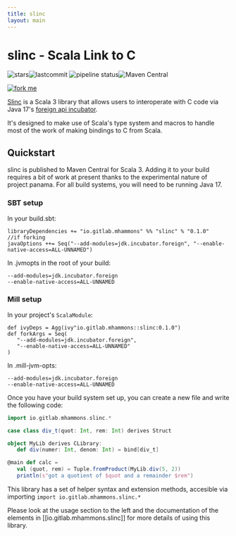 ```yaml
---
title: slinc
layout: main
---
```


# **sl**in**c** - **S**cala **L**ink to **C**

![stars](https://badgen.net/gitlab/stars/mhammons/slinc)![lastcommit](https://badgen.net/gitlab/last-commit/mhammons/slinc)
![pipeline status](https://gitlab.com/mhammons/slinc/badges/master/pipeline.svg)![Maven Central](https://img.shields.io/maven-central/v/io.gitlab.mhammons/slinc_3)


[![fork me](https://img.shields.io/badge/gitlab-fork%20me-orange?logo=gitlab&style=for-the-badge)](https://gitlab.com/mhammons/slinc)

[Slinc](https://gitlab.com/mhammons/slinc) is a Scala 3 library that allows users to interoperate with C code via Java 17's [foreign api incubator](https://docs.oracle.com/en/java/javase/17/docs/api/jdk.incubator.foreign/jdk/incubator/foreign/package-summary.html).

It's designed to make use of Scala's type system and macros to handle most of the work of making bindings to C from Scala.

## Quickstart

slinc is published to Maven Central for Scala 3. Adding it to your build requires a bit of work at present thanks to the experimental nature of project panama. For all build systems, you will need to be running Java 17.

### SBT setup

In your build.sbt:
```
libraryDependencies += "io.gitlab.mhammons" %% "slinc" % "0.1.0"
//if forking
javaOptions ++= Seq("--add-modules=jdk.incubator.foreign", "--enable-native-access=ALL-UNNAMED")
```
In .jvmopts in the root of your build:
```
--add-modules=jdk.incubator.foreign
--enable-native-access=ALL-UNNAMED
```

### Mill setup
In your project's `ScalaModule`:
```
def ivyDeps = Agg(ivy"io.gitlab.mhammons::slinc:0.1.0")
def forkArgs = Seq(
   "--add-modules=jdk.incubator.foreign",
   "--enable-native-access=ALL-UNNAMED"
)
```
In .mill-jvm-opts:
```
--add-modules=jdk.incubator.foreign
--enable-native-access=ALL-UNNAMED
```

Once you have your build system set up, you can create a new file and write the following code:
```scala
import io.gitlab.mhammons.slinc.*

case class div_t(quot: Int, rem: Int) derives Struct

object MyLib derives CLibrary:
   def div(numer: Int, denom: Int) = bind[div_t]

@main def calc =
   val (quot, rem) = Tuple.fromProduct(MyLib.div(5, 2))
   println(s"got a quotient of $quot and a remainder $rem")
```

This library has a set of helper syntax and extension methods, accesible via importing `import io.gitlab.mhammons.slinc.*`

Please look at the usage section to the left and the documentation of the elements in [[io.gitlab.mhammons.slinc]] for more details of using this library.